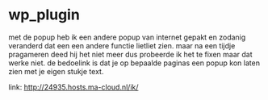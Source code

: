 # wp_plugin


met de popup heb ik een andere popup van internet gepakt en zodanig veranderd dat een een andere functie lietliet zien.
maar na een tijdje pragameren deed hij het niet meer dus probeerde ik het te fixen maar dat werke niet.
de bedoelink is dat je op bepaalde paginas een popup kon laten zien met je eigen stukje text.

link: http://24935.hosts.ma-cloud.nl/ik/
